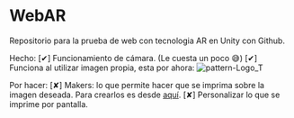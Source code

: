 # WebAR

Repositorio para la prueba de web con tecnologia AR en Unity con Github.

Hecho:
[✔] Funcionamiento de cámara. (Le cuesta un poco 😅)
[✔] Funciona al utilizar imagen propia, esta por ahora:
![pattern-Logo_T](https://github.com/marioOrtunez/WebAR/assets/162109593/890789ce-2a16-4a89-ae3b-0eff318d44c8)

Por hacer: 
[✘] Makers: lo que permite hacer que se imprima sobre la imagen deseada. 
Para crearlos es desde [aquí](https://jeromeetienne.github.io/AR.js/three.js/examples/marker-training/examples/generator.html).
[✘] Personalizar lo que se imprime por pantalla. 
